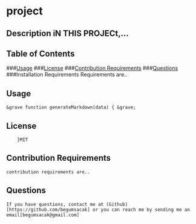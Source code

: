 # project
## Description iN THIS PROJECt,...
## Table of Contents
###[Usage](#Usage)
###[License](#License)
###[Contribution Requirements](#Contribution)
###[Questions](#Questions)
###Installation Requirements
    Requirements are..
## Usage
    &grave function generateMarkdown(data) { &grave;
## License
        }MIT
## Contribution Requirements
    contribution requirements are..
## Questions
    If you have questions, contact me at (Github)[https://github.com/begumsacak] or you can reach me by sending me an email[begumsacak@gmail.com]